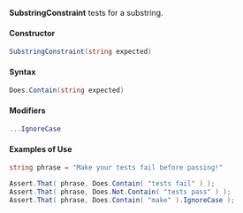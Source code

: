 **SubstringConstraint** tests for a substring.

#### Constructor

```C#
SubstringConstraint(string expected)
```

#### Syntax

```C#
Does.Contain(string expected)
```

#### Modifiers

```C#
...IgnoreCase
```

#### Examples of Use

```C#
string phrase = "Make your tests fail before passing!"

Assert.That( phrase, Does.Contain( "tests fail" ) );
Assert.That( phrase, Does.Not.Contain( "tests pass" ) );
Assert.That( phrase, Does.Contain( "make" ).IgnoreCase );
```

